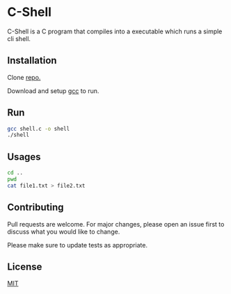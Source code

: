 # C-Shell

C-Shell is a C program that compiles into a executable which runs a simple cli shell.

## Installation

Clone [repo.](https://github.com/mbeaver0803/C-Shell.git)

Download and setup [gcc](https://gcc.gnu.org/releases.html) to run. 

## Run

```bash
gcc shell.c -o shell
./shell
```

## Usages

```bash
cd ..
pwd
cat file1.txt > file2.txt
```

## Contributing
Pull requests are welcome. For major changes, please open an issue first to discuss what you would like to change.

Please make sure to update tests as appropriate.

## License
[MIT](https://choosealicense.com/licenses/mit/)
